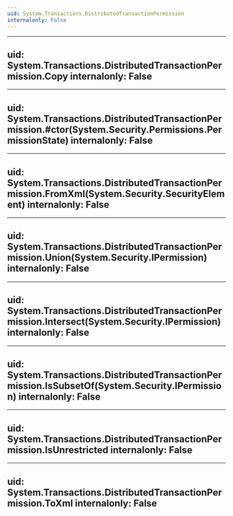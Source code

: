 ```yaml
---
uid: System.Transactions.DistributedTransactionPermission
internalonly: False
---
```


---
uid: System.Transactions.DistributedTransactionPermission.Copy
internalonly: False
---

---
uid: System.Transactions.DistributedTransactionPermission.#ctor(System.Security.Permissions.PermissionState)
internalonly: False
---

---
uid: System.Transactions.DistributedTransactionPermission.FromXml(System.Security.SecurityElement)
internalonly: False
---

---
uid: System.Transactions.DistributedTransactionPermission.Union(System.Security.IPermission)
internalonly: False
---

---
uid: System.Transactions.DistributedTransactionPermission.Intersect(System.Security.IPermission)
internalonly: False
---

---
uid: System.Transactions.DistributedTransactionPermission.IsSubsetOf(System.Security.IPermission)
internalonly: False
---

---
uid: System.Transactions.DistributedTransactionPermission.IsUnrestricted
internalonly: False
---

---
uid: System.Transactions.DistributedTransactionPermission.ToXml
internalonly: False
---
